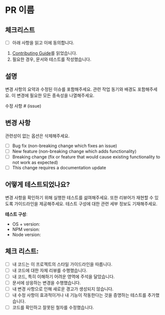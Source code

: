 # PR 이름

## 체크리스트

- [ ] 아래 사항을 읽고 이에 동의합니다.

1. [Contributing Guide](../CONTRIBUTING.md)를 읽었습니다.
2. 필요한 경우, 문서와 테스트를 작성했습니다.

## 설명

변경 사항의 요약과 수정된 이슈를 포함해주세요. 관련 작업 동기와 배경도 포함해주세요.
이 변경에 필요한 모든 종속성을 나열해주세요.

수정 사항 # (issue)

## 변경 사항

관련성이 없는 옵션은 삭제해주세요.

- [ ] Bug fix (non-breaking change which fixes an issue)
- [ ] New feature (non-breaking change which adds functionality)
- [ ] Breaking change (fix or feature that would cause existing functionality to not work as expected)
- [ ] This change requires a documentation update

## 어떻게 테스트되었나요?

변경 사항을 확인하기 위해 실행한 테스트를 섦여해주세요. 또한 리뷰어가 재현할 수 있도록 가이드라인을 제공해주세요.
테스트 구성에 대한 관련 세부 정보도 기재해주세요.

<!-- - [ ] Test A
- [ ] Test B -->

**테스트 구성**:

<!-- - 운영 체제 + 버전: macOS Sonoma
- NPM 버전: 10.0.0
- Node 버전: 20.0.0 -->

- OS + version:
- NPM version:
- Node version:

## 체크 리스트:

- [ ] 내 코드는 이 프로젝트의 스타일 가이드라인을 따릅니다.
- [ ] 내 코드에 대한 자체 리뷰를 수행했습니다.
- [ ] 내 코드, 특히 이해하기 어려운 영역에 주석을 달았습니다.
- [ ] 문서에 상응하는 변경을 수행했습니다.
- [ ] 내 변경 사항으로 인해 새로운 경고가 생성되지 않습니다.
- [ ] 내 수정 사항이 효과적이거나 내 기능이 작동한다는 것을 증명하는 테스트를 추가했습니다.
- [ ] 코드를 확인하고 잘못된 철자를 수정했습니다.
